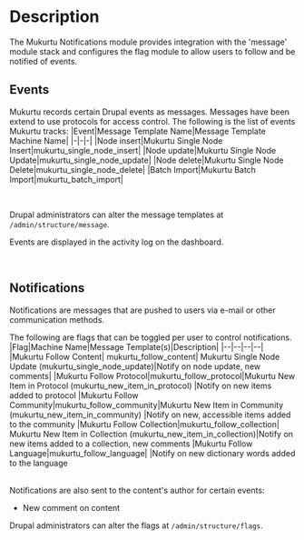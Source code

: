 # Description

The Mukurtu Notifications module provides integration with the 'message' module stack and configures the flag module to allow users to follow and be notified of events.

## Events
Mukurtu records certain Drupal events as messages. Messages have been extend to use protocols for access control. The following is the list of events Mukurtu tracks:
|Event|Message Template Name|Message Template Machine Name|
|-|-|-|
|Node insert|Mukurtu Single Node Insert|mukurtu_single_node_insert|
|Node update|Mukurtu Single Node Update|mukurtu_single_node_update|
|Node delete|Mukurtu Single Node Delete|mukurtu_single_node_delete|
|Batch Import|Mukurtu Batch Import|mukurtu_batch_import|

<br/>

Drupal administrators can alter the message templates at `/admin/structure/message`.

Events are displayed in the activity log on the dashboard.

<br/>

## Notifications
Notifications are messages that are pushed to users via e-mail or other communication methods.

The following are flags that can be toggled per user to control notifications.
|Flag|Machine Name|Message Template(s)|Description|
|--|--|--|--|
|Mukurtu Follow Content| mukurtu_follow_content| Mukurtu Single Node Update (mukurtu_single_node_update)|Notify on node update, new comments|
|Mukurtu Follow Protocol|mukurtu_follow_protocol|Mukurtu New Item in Protocol (mukurtu_new_item_in_protocol) |Notify on new items added to protocol
|Mukurtu Follow Community|mukurtu_follow_community|Mukurtu New Item in Community (mukurtu_new_item_in_community) |Notify on new, accessible items added to the community
|Mukurtu Follow Collection|mukurtu_follow_collection| Mukurtu New Item in Collection (mukurtu_new_item_in_collection)|Notify on new items added to a collection, new comments
|Mukurtu Follow Language|mukurtu_follow_language| |Notify on new dictionary words added to the language

<br/>
Notifications are also sent to the content's author for certain events:

* New comment on content

Drupal administrators can alter the flags at `/admin/structure/flags`.
